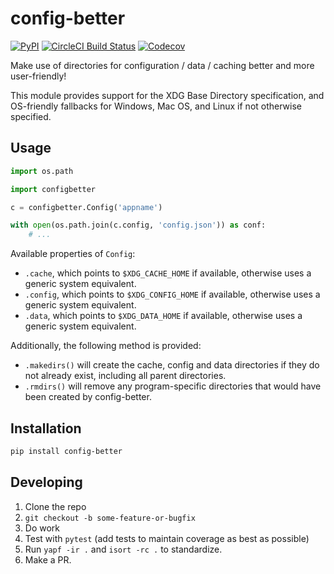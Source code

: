 # config-better

[![PyPI](https://img.shields.io/pypi/v/config-better.svg?style=flat-square)](https://pypi.org/project/config-better/)
[![CircleCI Build Status](https://img.shields.io/circleci/token/a23936ed1748d98b98003357c1e205619209af66/project/github/kade-robertson/config-better/master.svg?style=flat-square)](https://circleci.com/gh/kade-robertson/config-better)
[![Codecov](https://img.shields.io/codecov/c/github/kade-robertson/config-better.svg?style=flat-square)](https://codecov.io/gh/kade-robertson/config-better)

Make use of directories for configuration / data / caching better and more user-friendly!

This module provides support for the XDG Base Directory specification, and OS-friendly fallbacks for Windows, Mac OS, and Linux if not otherwise specified.

## Usage

```python
import os.path

import configbetter

c = configbetter.Config('appname')

with open(os.path.join(c.config, 'config.json')) as conf:
    # ...
```

Available properties of `Config`:

- `.cache`, which points to `$XDG_CACHE_HOME` if available, otherwise uses a generic system equivalent.
- `.config`, which points to `$XDG_CONFIG_HOME` if available, otherwise uses a generic system equivalent.
- `.data`, which points to `$XDG_DATA_HOME` if available, otherwise uses a generic system equivalent.

Additionally, the following method is provided:

- `.makedirs()` will create the cache, config and data directories if they do not already exist, including all parent directories.
- `.rmdirs()` will remove any program-specific directories that would have been created by config-better.

## Installation

```bash
pip install config-better
```

## Developing

1. Clone the repo
2. `git checkout -b some-feature-or-bugfix`
3. Do work
4. Test with `pytest` (add tests to maintain coverage as best as possible)
5. Run `yapf -ir .` and `isort -rc .` to standardize.
6. Make a PR.
